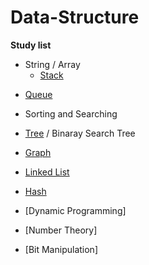 # Data-Structure 

**Study list**
  * String / Array
    - [Stack](https://github.com/YeoKyuLi/Data-Structure/blob/master/String%20Array/stack.md)
      
  - [Queue](https://github.com/YeoKyuLi/Data-Structure/blob/master/String%20Array/queue.md)
    
  * Sorting and Searching

  * [Tree](https://github.com/YeoKyuLi/Data-Structure/blob/master/Tree/tree.md) / Binaray Search Tree

  * [Graph](https://github.com/YeoKyuLi/Data-Structure/blob/master/Graph/graph.md)

  * [Linked List](https://github.com/YeoKyuLi/Data-Structure/blob/master/Linked_List/linked_list.md)

  * [Hash](https://github.com/YeoKyuLi/Data-Structure/blob/master/Hash/hash.md)

  * [Dynamic Programming]

  * [Number Theory]

  * [Bit Manipulation]
